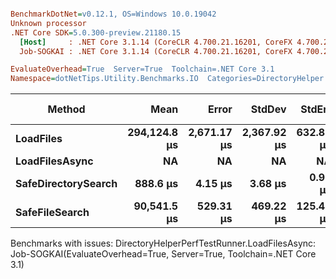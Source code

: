 ``` ini

BenchmarkDotNet=v0.12.1, OS=Windows 10.0.19042
Unknown processor
.NET Core SDK=5.0.300-preview.21180.15
  [Host]     : .NET Core 3.1.14 (CoreCLR 4.700.21.16201, CoreFX 4.700.21.16208), X64 RyuJIT
  Job-SOGKAI : .NET Core 3.1.14 (CoreCLR 4.700.21.16201, CoreFX 4.700.21.16208), X64 RyuJIT

EvaluateOverhead=True  Server=True  Toolchain=.NET Core 3.1  
Namespace=dotNetTips.Utility.Benchmarks.IO  Categories=DirectoryHelper  

```
|              Method |         Mean |       Error |      StdDev |    StdErr |          Min |           Q1 |       Median |           Q3 |          Max |      Op/s | CI99.9% Margin | Iterations | Kurtosis | MValue | Skewness | Rank | LogicalGroup | Baseline | Code Size |    Gen 0 | Gen 1 | Gen 2 | Allocated |
|-------------------- |-------------:|------------:|------------:|----------:|-------------:|-------------:|-------------:|-------------:|-------------:|----------:|---------------:|-----------:|---------:|-------:|---------:|-----:|------------- |--------- |----------:|---------:|------:|------:|----------:|
|           **LoadFiles** | **294,124.8 μs** | **2,671.17 μs** | **2,367.92 μs** | **632.85 μs** | **291,586.1 μs** | **292,214.5 μs** | **293,442.8 μs** | **295,863.3 μs** | **299,075.5 μs** |     **3.400** |   **2,671.166 μs** |      **14.00** |    **2.063** |  **2.000** |   **0.6615** |    **3** |            ***** |       **No** |    **2887 B** |        **-** |     **-** |     **-** | **5040016 B** |
|      **LoadFilesAsync** |           **NA** |          **NA** |          **NA** |        **NA** |           **NA** |           **NA** |           **NA** |           **NA** |           **NA** |        **NA** |             **NA** |         **NA** |       **NA** |     **NA** |       **NA** |    **?** |            ***** |       **No** |         **-** |        **-** |     **-** |     **-** |         **-** |
| **SafeDirectorySearch** |     **888.6 μs** |     **4.15 μs** |     **3.68 μs** |   **0.98 μs** |     **880.7 μs** |     **887.0 μs** |     **888.8 μs** |     **890.0 μs** |     **896.6 μs** | **1,125.339** |       **4.148 μs** |      **14.00** |    **3.339** |  **2.000** |   **0.0339** |    **1** |            ***** |       **No** |    **1796 B** |        **-** |     **-** |     **-** |     **761 B** |
|      **SafeFileSearch** |  **90,541.5 μs** |   **529.31 μs** |   **469.22 μs** | **125.40 μs** |  **89,171.3 μs** |  **90,412.7 μs** |  **90,609.4 μs** |  **90,781.2 μs** |  **91,166.9 μs** |    **11.045** |     **529.306 μs** |      **14.00** |    **5.506** |  **2.000** |  **-1.5408** |    **2** |            ***** |       **No** |    **1058 B** | **166.6667** |     **-** |     **-** | **2092315 B** |

Benchmarks with issues:
  DirectoryHelperPerfTestRunner.LoadFilesAsync: Job-SOGKAI(EvaluateOverhead=True, Server=True, Toolchain=.NET Core 3.1)
